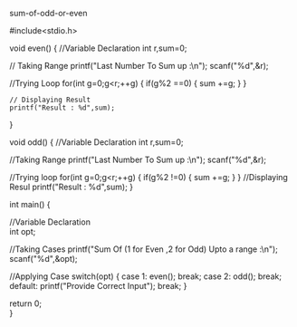  sum-of-odd-or-even




#include<stdio.h>

void even()
{
//Variable Declaration
int r,sum=0;

// Taking Range
printf("Last Number To Sum up :\n");
scanf("%d",&r);

//Trying Loop
for(int g=0;g<r;++g)
    {
        if(g%2 ==0)
        {
        sum +=g;
        }
    }
    
    // Displaying Result
    printf("Result : %d",sum);
}


void odd()
{
//Variable Declaration
int r,sum=0;

//Taking Range
printf("Last Number To Sum up :\n");
scanf("%d",&r);


//Trying loop
for(int g=0;g<r;++g)
    {
        if(g%2 !=0)
        {
        sum +=g;
        }
    }
    //Displaying Resul
    printf("Result : %d",sum);
}



int main()
{

//Variable Declaration    
int opt;


//Taking Cases
printf("Sum Of (1 for Even ,2 for Odd) Upto a range :\n");
scanf("%d",&opt);


//Applying Case
switch(opt)
{
    case 1:
        even();
        break;
    case 2:
        odd();
        break;
    default:
        printf("Provide Correct Input");
        break;
}

return 0;    
}
